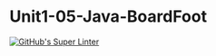 # Unit1-05-Java-BoardFoot
[![GitHub's Super Linter](https://github.com/ICS4U-Programming-FrankieFW/Unit1-05-Java-BoardFoot/workflows/GitHub's%20Super%20Linter/badge.svg)](https://github.com/ICS4U-Programming-FrankieFW/Unit1-05-Java-BoardFoot/actions)
